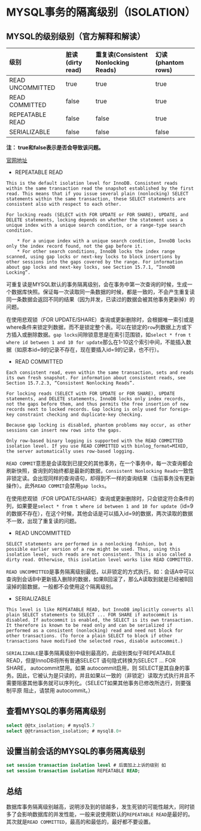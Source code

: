# MYSQL事务的隔离级别（ISOLATION）

## MYSQL的级别级别（官方解释和解读）

| 级别             | 脏读(dirty read) | 重复读(Consistent Nonlocking Reads) | 幻读(phantom rows) |
| :--------------- | :--------------- | :---------------------------------- | :----------------- |
| READ UNCOMMITTED | true             | true                                | true               |
| READ COMMITTED   | false            | true                                | true               |
| REPEATABLE READ  | false            | false                               | true               |
| SERIALIZABLE     | false            | false                               | false              |
**注： true和false表示是否会导致该问题。**

[官网地址](https://dev.mysql.com/doc/refman/8.0/en/innodb-transaction-isolation-levels.html)
- REPEATABLE READ

```
This is the default isolation level for InnoDB. Consistent reads within the same transaction read the snapshot established by the first read. This means that if you issue several plain (nonlocking) SELECT statements within the same transaction, these SELECT statements are consistent also with respect to each other.

For locking reads (SELECT with FOR UPDATE or FOR SHARE), UPDATE, and DELETE statements, locking depends on whether the statement uses a unique index with a unique search condition, or a range-type search condition.

    * For a unique index with a unique search condition, InnoDB locks only the index record found, not the gap before it.
    * For other search conditions, InnoDB locks the index range scanned, using gap locks or next-key locks to block insertions by other sessions into the gaps covered by the range. For information about gap locks and next-key locks, see Section 15.7.1, “InnoDB Locking”.
```
可重复读是MYSQL默认的事务隔离级别，会在事务中第一次查询的时候，生成一个数据库快照。保证每一次读取同一条数据的时候，都是一致的，不会产生重复读同一条数据会返回不同的结果（因为并发，已读过的数据会被其他事务更新掉）的问题。

在使用悲观锁（FOR UPDATE/SHARE）查询或更新删除时，会根据唯一索引或是where条件来锁定列数据，而不是锁定整个表。可以在锁定的`row`列数据上方或下方插入或删除数据。`gap locks`间隙锁意思是在索引范围锁，如`select * from t where id between 1 and 10 for update`那么在1-10这个索引中间，不能插入数据（如原本id=9的记录不存在，现在要插入id=9的记录，也不行）。

- READ COMMITTED
```
Each consistent read, even within the same transaction, sets and reads its own fresh snapshot. For information about consistent reads, see Section 15.7.2.3, “Consistent Nonlocking Reads”.

For locking reads (SELECT with FOR UPDATE or FOR SHARE), UPDATE statements, and DELETE statements, InnoDB locks only index records, not the gaps before them, and thus permits the free insertion of new records next to locked records. Gap locking is only used for foreign-key constraint checking and duplicate-key checking.

Because gap locking is disabled, phantom problems may occur, as other sessions can insert new rows into the gaps. 

Only row-based binary logging is supported with the READ COMMITTED isolation level. If you use READ COMMITTED with binlog_format=MIXED, the server automatically uses row-based logging.
```
`READ COMMIT`意思是会读取到已提交的其他事务，在一个事务中，每一次查询都会刷新快照，查询到的始终都是最新的数据，`Consistent Nonlocking Reads`一致性非锁定读。会出现同样的查询语句，却得到不一样的查询结果（当前事务没有更新操作）。此外`READ COMMIT`会禁用`gap locks`。

在使用悲观锁（FOR UPDATE/SHARE）查询或更新删除时，只会锁定符合条件的列，如果要是`select * from t where id between 1 and 10 for update`（id=9的数据不存在），在这个时候，其他会话是可以插入id=9的数据，两次读取的数据不一致，出现了重复读的问题。


- READ UNCOMMITTED

```
SELECT statements are performed in a nonlocking fashion, but a possible earlier version of a row might be used. Thus, using this isolation level, such reads are not consistent. This is also called a dirty read. Otherwise, this isolation level works like READ COMMITTED.
```
`READ UNCOMMITTED`是事务隔离级别最低，以非锁定的方式执行。如：会话A中可以查询到会话B中更新插入删除的数据，如果B回滚了，那么A读取到就是已经被B回滚掉的脏数据，一般都不会使用这个隔离级别。

- SERIALIZABLE
```
This level is like REPEATABLE READ, but InnoDB implicitly converts all plain SELECT statements to SELECT ... FOR SHARE if autocommit is disabled. If autocommit is enabled, the SELECT is its own transaction. It therefore is known to be read only and can be serialized if performed as a consistent (nonlocking) read and need not block for other transactions. (To force a plain SELECT to block if other transactions have modified the selected rows, disable autocommit.)
```
`SERIALIZABLE`是事务隔离级别中级别最高的，此级别类似于REPEATABLE READ，但是InnoDB将所有普通SELECT 语句隐式转换为SELECT ... FOR SHARE， autocommit禁用。如果 autocommit启用，则 SELECT是其自身的事务。因此，它被认为是只读的，并且如果以一致的（非锁定）读取方式执行并且不需要阻塞其他事务就可以序列化。（SELECT如果其他事务已修改所选行，则要强制平原 阻止，请禁用 autocommit。）



## 查看MYSQL的事务隔离级别
```sql
select @@tx_isolation; # mysql5.7
select @@transaction_isolation; # mysql8.0+
```

## 设置当前会话的MYSQL的事务隔离级别
```sql
set session transaction isolation level # 后面加上上诉的级别 如
set session transaction isolation REPEATABLE READ;
```

## 总结
数据库事务隔离级别越高，说明涉及到的锁越多，发生死锁的可能性越大，同时锁多了会影响数据库的并发性能，一般来说使用默认的`REPEATABLE READ`是最好的。其次就是`READ COMMITTED`，最高的和最低的，最好都不要设置。